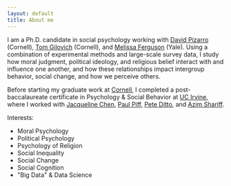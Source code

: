 ```yaml
---
layout: default
title: About me
---
```

I am a Ph.D. candidate in social psychology working with [David Pizarro](http://www.peezer.net/) (Cornell), [Tom Gilovich](http://blogs.cornell.edu/tgilovich/) (Cornell), and [Melissa Ferguson](http://melissaferguson.squarespace.com/) (Yale). Using a combination of experimental methods and large-scale survey data, I study how moral judgment, political ideology, and religious belief interact with and influence one another, and how these relationships impact intergroup behavior, social change, and how we perceive others.

Before starting my graduate work at [Cornell](https://psychology.cornell.edu/), I completed a post-baccalaureate certificate in Psychology & Social Behavior at [UC Irvine](https://ps.soceco.uci.edu/), where I worked with [Jacqueline Chen](https://jacquelinemchen.wixsite.com/sciplab), [Paul Piff](https://paulpiff.wixsite.com/meshlab), [Pete Ditto](https://sites.uci.edu/peterdittolab/), and [Azim Shariff](https://sharifflab.com/).

Interests:
- Moral Psychology
- Political Psychology
- Psychology of Religion
- Social Inequality
- Social Change
- Social Cognition
- "Big Data" & Data Science